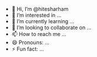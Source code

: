 - 👋 Hi, I’m @hitesharham
- 👀 I’m interested in ...
- 🌱 I’m currently learning ...
- 💞️ I’m looking to collaborate on ...
- 📫 How to reach me ...
- 😄 Pronouns: ...
- ⚡ Fun fact: ...

<!---
hitesharham/hitesharham is a ✨ special ✨ repository because its `README.md` (this file) appears on your GitHub profile.
You can click the Preview link to take a look at your changes.
--->
